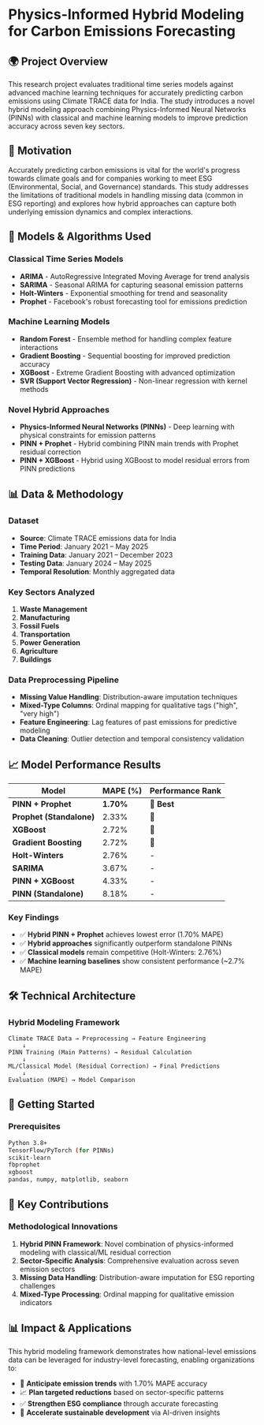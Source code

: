 # Physics-Informed Hybrid Modeling for Carbon Emissions Forecasting

## 🌍 Project Overview

This research project evaluates traditional time series models against advanced machine learning techniques for accurately predicting carbon emissions using Climate TRACE data for India. The study introduces a novel hybrid modeling approach combining Physics-Informed Neural Networks (PINNs) with classical and machine learning models to improve prediction accuracy across seven key sectors.

## 🎯 Motivation

Accurately predicting carbon emissions is vital for the world's progress towards climate goals and for companies working to meet ESG (Environmental, Social, and Governance) standards. This study addresses the limitations of traditional models in handling missing data (common in ESG reporting) and explores how hybrid approaches can capture both underlying emission dynamics and complex interactions.

## 🔬 Models & Algorithms Used

### **Classical Time Series Models**
- **ARIMA** - AutoRegressive Integrated Moving Average for trend analysis
- **SARIMA** - Seasonal ARIMA for capturing seasonal emission patterns  
- **Holt-Winters** - Exponential smoothing for trend and seasonality
- **Prophet** - Facebook's robust forecasting tool for emissions prediction

### **Machine Learning Models**
- **Random Forest** - Ensemble method for handling complex feature interactions
- **Gradient Boosting** - Sequential boosting for improved prediction accuracy
- **XGBoost** - Extreme Gradient Boosting with advanced optimization
- **SVR (Support Vector Regression)** - Non-linear regression with kernel methods

### **Novel Hybrid Approaches**
- **Physics-Informed Neural Networks (PINNs)** - Deep learning with physical constraints for emission patterns
- **PINN + Prophet** - Hybrid combining PINN main trends with Prophet residual correction
- **PINN + XGBoost** - Hybrid using XGBoost to model residual errors from PINN predictions

## 📊 Data & Methodology

### **Dataset**
- **Source**: Climate TRACE emissions data for India
- **Time Period**: January 2021 – May 2025
- **Training Data**: January 2021 – December 2023
- **Testing Data**: January 2024 – May 2025
- **Temporal Resolution**: Monthly aggregated data

### **Key Sectors Analyzed**
1. **Waste Management**
2. **Manufacturing**
3. **Fossil Fuels**
4. **Transportation**
5. **Power Generation**
6. **Agriculture**
7. **Buildings**

### **Data Preprocessing Pipeline**
- **Missing Value Handling**: Distribution-aware imputation techniques
- **Mixed-Type Columns**: Ordinal mapping for qualitative tags ("high", "very high")
- **Feature Engineering**: Lag features of past emissions for predictive modeling
- **Data Cleaning**: Outlier detection and temporal consistency validation

## 📈 Model Performance Results

| Model | MAPE (%) | Performance Rank |
|-------|----------|------------------|
| **PINN + Prophet** | **1.70%** | 🥇 **Best** |
| **Prophet (Standalone)** | 2.33% | 🥈 |
| **XGBoost** | 2.72% | 🥉 |
| **Gradient Boosting** | 2.72% | 🥉 |
| **Holt-Winters** | 2.76% | - |
| **SARIMA** | 3.67% | - |
| **PINN + XGBoost** | 4.33% | - |
| **PINN (Standalone)** | 8.18% | - |

### **Key Findings**
- ✅ **Hybrid PINN + Prophet** achieves lowest error (1.70% MAPE)
- ✅ **Hybrid approaches** significantly outperform standalone PINNs
- ✅ **Classical models** remain competitive (Holt-Winters: 2.76%)
- ✅ **Machine learning baselines** show consistent performance (~2.7% MAPE)

## 🛠️ Technical Architecture

### **Hybrid Modeling Framework**
```
Climate TRACE Data → Preprocessing → Feature Engineering
    ↓
PINN Training (Main Patterns) → Residual Calculation
    ↓
ML/Classical Model (Residual Correction) → Final Predictions
    ↓
Evaluation (MAPE) → Model Comparison
```


## 🚀 Getting Started

### **Prerequisites**
```bash
Python 3.8+
TensorFlow/PyTorch (for PINNs)
scikit-learn
fbprophet
xgboost
pandas, numpy, matplotlib, seaborn
```


## 🎯 Key Contributions

### **Methodological Innovations**
1. **Hybrid PINN Framework**: Novel combination of physics-informed modeling with classical/ML residual correction
2. **Sector-Specific Analysis**: Comprehensive evaluation across seven emission sectors  
3. **Missing Data Handling**: Distribution-aware imputation for ESG reporting challenges
4. **Mixed-Type Processing**: Ordinal mapping for qualitative emission indicators

## 📊 Impact & Applications

This hybrid modeling framework demonstrates how national-level emissions data can be leveraged for industry-level forecasting, enabling organizations to:

- 🎯 **Anticipate emission trends** with 1.70% MAPE accuracy
- 📈 **Plan targeted reductions** based on sector-specific patterns  
- ✅ **Strengthen ESG compliance** through accurate forecasting
- 🌱 **Accelerate sustainable development** via AI-driven insights
